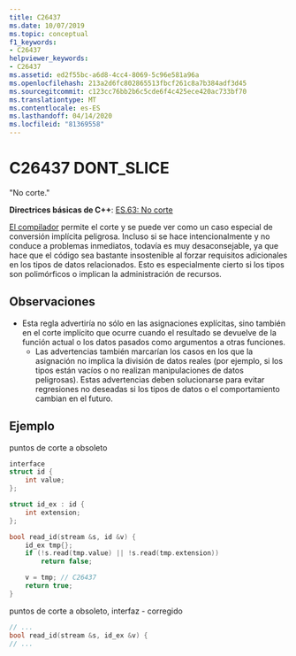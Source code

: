 ```yaml
---
title: C26437
ms.date: 10/07/2019
ms.topic: conceptual
f1_keywords:
- C26437
helpviewer_keywords:
- C26437
ms.assetid: ed2f55bc-a6d8-4cc4-8069-5c96e581a96a
ms.openlocfilehash: 213a2d6fc802865513fbcf261c8a7b384adf3d45
ms.sourcegitcommit: c123cc76bb2b6c5cde6f4c425ece420ac733bf70
ms.translationtype: MT
ms.contentlocale: es-ES
ms.lasthandoff: 04/14/2020
ms.locfileid: "81369558"
---
```

# <a name="c26437-dont_slice"></a>C26437 DONT_SLICE

"No corte."

**Directrices básicas de C++**: [ES.63: No corte](https://github.com/isocpp/CppCoreGuidelines/blob/master/CppCoreGuidelines.md#Res-slice)

[El compilador](https://en.wikipedia.org/wiki/Object_slicing) permite el corte y se puede ver como un caso especial de conversión implícita peligrosa. Incluso si se hace intencionalmente y no conduce a problemas inmediatos, todavía es muy desaconsejable, ya que hace que el código sea bastante insostenible al forzar requisitos adicionales en los tipos de datos relacionados. Esto es especialmente cierto si los tipos son polimórficos o implican la administración de recursos.

## <a name="remarks"></a>Observaciones

- Esta regla advertiría no sólo en las asignaciones explícitas, sino también en el corte implícito que ocurre cuando el resultado se devuelve de la función actual o los datos pasados como argumentos a otras funciones.
  - Las advertencias también marcarían los casos en los que la asignación no implica la división de datos reales (por ejemplo, si los tipos están vacíos o no realizan manipulaciones de datos peligrosas). Estas advertencias deben solucionarse para evitar regresiones no deseadas si los tipos de datos o el comportamiento cambian en el futuro.

## <a name="example"></a>Ejemplo

puntos de corte a obsoleto

```cpp
interface
struct id {
    int value;
};

struct id_ex : id {
    int extension;
};

bool read_id(stream &s, id &v) {
    id_ex tmp{};
    if (!s.read(tmp.value) || !s.read(tmp.extension))
        return false;

    v = tmp; // C26437
    return true;
}
```

puntos de corte a obsoleto, interfaz - corregido

```cpp
// ...
bool read_id(stream &s, id_ex &v) {
// ...
```
